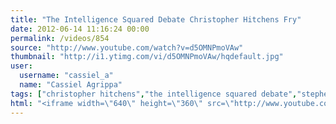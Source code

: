 ```yaml
---
title: "The Intelligence Squared Debate Christopher Hitchens Fry"
date: 2012-06-14 11:16:24 00:00
permalink: /videos/854
source: "http://www.youtube.com/watch?v=d5OMNPmoVAw"
thumbnail: "http://i1.ytimg.com/vi/d5OMNPmoVAw/hqdefault.jpg"
user:
  username: "cassiel_a"
  name: "Cassiel Agrippa"
tags: ["christopher hitchens","the intelligence squared debate","stephen fry"]
html: "<iframe width=\"640\" height=\"360\" src=\"http://www.youtube.com/embed/d5OMNPmoVAw?wmode=transparent&fs=1&feature=oembed\" frameborder=\"0\" allowfullscreen></iframe>"
---
```


